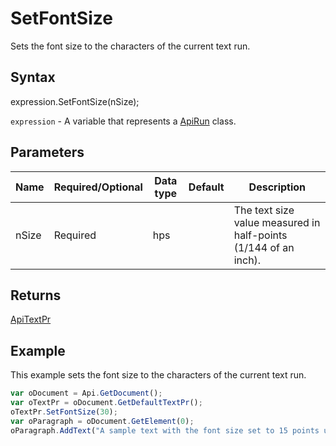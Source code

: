 # SetFontSize

Sets the font size to the characters of the current text run.

## Syntax

expression.SetFontSize(nSize);

`expression` - A variable that represents a [ApiRun](../ApiRun.md) class.

## Parameters

| **Name** | **Required/Optional** | **Data type** | **Default** | **Description** |
| ------------- | ------------- | ------------- | ------------- | ------------- |
| nSize | Required | hps |  | The text size value measured in half-points (1/144 of an inch). |

## Returns

[ApiTextPr](../../ApiTextPr/ApiTextPr.md)

## Example

This example sets the font size to the characters of the current text run.

```javascript
var oDocument = Api.GetDocument();
var oTextPr = oDocument.GetDefaultTextPr();
oTextPr.SetFontSize(30);
var oParagraph = oDocument.GetElement(0);
oParagraph.AddText("A sample text with the font size set to 15 points using the text properties.");
```
